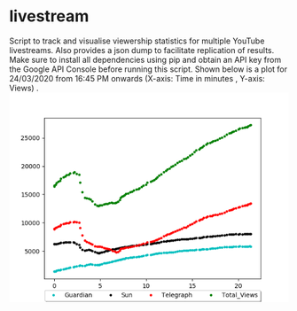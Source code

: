 # livestream
Script to track and visualise viewership statistics for multiple YouTube livestreams. Also provides a json dump to facilitate replication of results.
Make sure to install all dependencies using pip and obtain an API key from the Google API Console before running this script. Shown below is a plot for 24/03/2020 from 16:45 PM onwards (X-axis: Time in minutes , Y-axis: Views) . </br>
![Sample plot for 24/03/2020](https://github.com/argoopjmc/livestream/blob/master/Viewership_Stats_24_03_2020_Guardian_Sun_Telegraph.png?raw=true "Plot for 24/03/2020")
